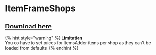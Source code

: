 # ItemFrameShops

## [Download here](https://www.spigotmc.org/resources/itemframeshops.4667/)

{% hint style="warning" %}
**Limitation**\
You do have to set prices for ItemsAdder items per shop as they can't be loaded from defaults.
{% endhint %}
